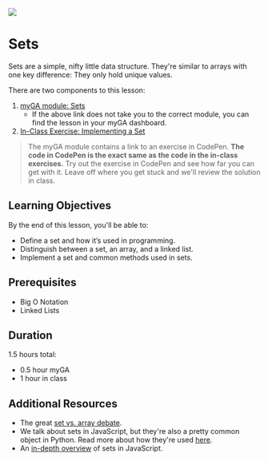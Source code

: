 ![](https://ga-dash.s3.amazonaws.com/production/assets/logo-9f88ae6c9c3871690e33280fcf557f33.png) 

# Sets

Sets are a simple, nifty little data structure. They're similar to arrays with one key difference: They only hold unique values.

There are two components to this lesson:
1. [myGA module: Sets](https://my.generalassemb.ly/activities/465)
    -   If the above link does not take you to the correct module, you can find the lesson in your myGA dashboard.
2. [In-Class Exercise: Implementing a Set](exercises/Set.js)

> The myGA module contains a link to an exercise in CodePen. **The code in CodePen is the exact same as the code in the in-class exercises.** Try out the exercise in CodePen and see how far you can get with it. Leave off where you get stuck and we'll review the solution in class.

## Learning Objectives
By the end of this lesson, you'll be able to:
- Define a set and how it’s used in programming. 
- Distinguish between a set, an array, and a linked list. 
- Implement a set and common methods used in sets.

## Prerequisites
* Big O Notation
* Linked Lists

## Duration
1.5 hours total:
* 0.5 hour myGA
* 1 hour in class

## Additional Resources
- The great [set vs. array debate](https://medium.com/front-end-weekly/es6-set-vs-array-what-and-when-efc055655e1a).
- We talk about sets in JavaScript, but they're also a pretty common object in Python. Read more about how they're used [here](https://www.geeksforgeeks.org/sets-in-python/).
- An [in-depth overview](https://flaviocopes.com/javascript-data-structures-set/) of sets in JavaScript.

